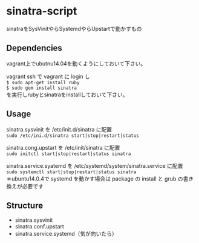 sinatra-script
==============

sinatraをSysVinitやらSystemdやらUpstartで動かすもの  

## Dependencies  

vagrant上でubutnu14.04を動くようにしておいて下さい。  

vagrant ssh で vagrant に login し  
`$ sudo apt-get install ruby`  
`$ sudo gem install sinatra`  
を実行しrubyとsinatraをinstallしておいて下さい。  

## Usage  

sinatra.sysvinit を /etc/init.d/sinatra に配置  
`sudo /etc/ini.d/sinatra start|stop|restart|status`  
  
sinatra.cong.upstart を /etc/init/sinatra に配置  
`sudo initctl start|stop|restart|status sinatra`  
  
sinatra.service.syatemd を /etc/systemd/system/sinatra.service に配置  
`sudo systemctl start|stop|restart|status sinatra`  
＊ubuntu14.0.4で systemd を動かす場合は package の install と grub の書き換えが必要です  
  
  
## Structure  
  
* sinatra.sysvinit  
* sinatra.conf.upstart  
* sinatra.service.systemd（気が向いたら）  
  
